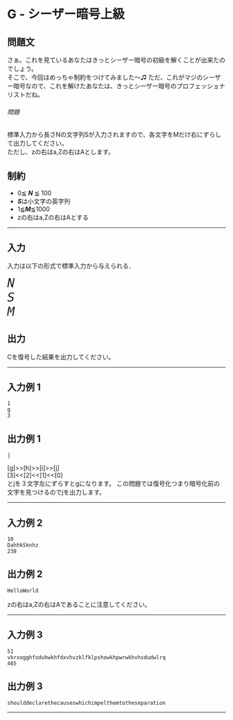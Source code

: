 # G - シーザー暗号上級

## 問題文
さぁ。これを見ているあなたはきっとシーザー暗号の初級を解くことが出来たのでしょう。  
そこで、今回はめっちゃ制約をつけてみました～♫
ただ、これがマジのシーザー暗号なので、これを解けたあなたは、きっとシーザー暗号のプロフェッショナリストだね。


###### 問題
標準入力から長さNの文字列Sが入力されますので、各文字をMだけ右にずらして出力してください。  
ただし、zの右はa,Zの右はAとします。
## 制約
* 0≦ ***N*** ≦ 100
* ***S***は小文字の英字列
* 1≦***M***≦1000
* zの右はa,Zの右はAとする
***
## 入力
入力は以下の形式で標準入力から与えられる．

<pre>
<span style="font-size: 200%"><var>N</var>
<var>S</var>
<var>M</var>
</pre>
## 出力
Cを復号した結果を出力してください。
***
## 入力例 1 
```
1
g
3
```
## 出力例 1
```
j
```
[g]>>[h]>>[i]>>[j] <br>
[3]<<[2]<<[1]<<[0]<br>
とjを３文字左にずらすとgになります。
この問題では復号化つまり暗号化前の文字を見つけるのでjを出力します。
***
## 入力例 2
```
10
DahhkSknhz
238
```
## 出力例 2
```
HelloWorld
```
zの右はa,Zの右はAであることに注意してください。
***
## 入力例 3
```
51
vkrxogghfoduhwkhfdxvhvzklfklpshowkhpwrwkhvhsdudwlrq
465
```
## 出力例 3
```
shoulddeclarethecauseswhichimpelthemtotheseparation
```
***
